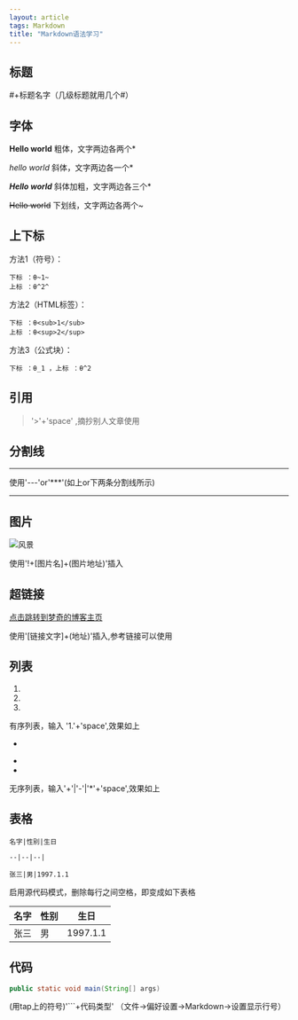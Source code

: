 ```yaml
---
layout: article 
tags: Markdown
title: "Markdown语法学习"
---
```


## 标题

#+标题名字（几级标题就用几个#）

## 字体

**Hello world** 粗体，文字两边各两个*

*hello world*  斜体，文字两边各一个*

***Hello world*** 斜体加粗，文字两边各三个*

~~Hello world~~ 下划线，文字两边各两个~

## 上下标

方法1（符号）：

```text
下标 ：θ~1~ 
上标 ：θ^2^
```

方法2（HTML标签）：

```text
下标 ：θ<sub>1</sub>
上标 ：θ<sup>2</sup>
```

方法3（公式块）：

```text
下标 ：θ_1 ，上标 ：θ^2
```



## 引用

>'>'+'space' ,摘抄别人文章使用

## 分割线

---

使用'---'or'***'(如上or下两条分割线所示)

***

## 图片

![风景](https://ts1.cn.mm.bing.net/th/id/R-C.b61e85948514dde6c8f2997871c60766?rik=WSmrFRL1fzIM2A&riu=http%3a%2f%2fpic1.bbzhi.com%2ffengjingbizhi%2fdiqiuguibaodachicunziranfengjingbizhijingxuandiyiji%2fnature_2008_landscape_1680_desktop_01_20183_11.jpg&ehk=UHw5ouJjdlJ4utvTAdWd8UZTuIpkI%2fMSeyoP%2fjtTbpQ%3d&risl=&pid=ImgRaw&r=0)

使用'!+[图片名]+(图片地址)'插入

## 超链接

[点击跳转到梦奇的博客主页](https://MonkiFantasy.GitHub.io)

使用'[链接文字]+(地址)'插入,参考链接可以使用

## 列表

1. 
2.  
3.  

有序列表，输入 '1.'+'space',效果如上

+ 

- 
- 

 无序列表，输入'+'|'-'|'*'+'space',效果如上

## 表格



```text
名字|性别|生日

--|--|--|

张三|男|1997.1.1
```





启用源代码模式，删除每行之间空格，即变成如下表格

名字|性别|生日
--|--|--|
张三|男|1997.1.1

## 代码

```java
public static void main(String[] args)
```

(用tap上的符号)'```+代码类型' （文件->偏好设置->Markdown->设置显示行号）





